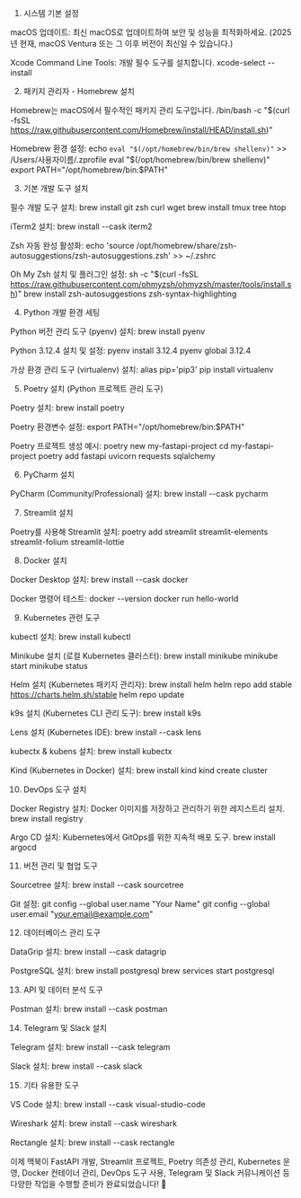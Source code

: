1. 시스템 기본 설정


macOS 업데이트: 최신 macOS로 업데이트하여 보안 및 성능을 최적화하세요. (2025년 현재, macOS Ventura 또는 그 이후 버전이 최신일 수 있습니다.)


Xcode Command Line Tools: 개발 필수 도구를 설치합니다.
xcode-select --install



2. 패키지 관리자 - Homebrew 설치


Homebrew는 macOS에서 필수적인 패키지 관리 도구입니다.
/bin/bash -c "$(curl -fsSL https://raw.githubusercontent.com/Homebrew/install/HEAD/install.sh)"



Homebrew 환경 설정:
echo `eval "$(/opt/homebrew/bin/brew shellenv)"` >> /Users/사용자이름/.zprofile
eval "$(/opt/homebrew/bin/brew shellenv)"
export PATH="/opt/homebrew/bin:$PATH"



3. 기본 개발 도구 설치


필수 개발 도구 설치:
brew install git zsh curl wget
brew install tmux tree htop



iTerm2 설치:
brew install --cask iterm2



Zsh 자동 완성 활성화:
echo 'source /opt/homebrew/share/zsh-autosuggestions/zsh-autosuggestions.zsh' >> ~/.zshrc



Oh My Zsh 설치 및 플러그인 설정:
sh -c "$(curl -fsSL https://raw.githubusercontent.com/ohmyzsh/ohmyzsh/master/tools/install.sh)"
brew install zsh-autosuggestions zsh-syntax-highlighting



4. Python 개발 환경 세팅


Python 버전 관리 도구 (pyenv) 설치:
brew install pyenv



Python 3.12.4 설치 및 설정:
pyenv install 3.12.4
pyenv global 3.12.4



가상 환경 관리 도구 (virtualenv) 설치:
alias pip='pip3'
pip install virtualenv



5. Poetry 설치 (Python 프로젝트 관리 도구)


Poetry 설치:
brew install poetry



Poetry 환경변수 설정:
export PATH="/opt/homebrew/bin:$PATH"



Poetry 프로젝트 생성 예시:
poetry new my-fastapi-project
cd my-fastapi-project
poetry add fastapi uvicorn requests sqlalchemy



6. PyCharm 설치

PyCharm (Community/Professional) 설치:
brew install --cask pycharm



7. Streamlit 설치

Poetry를 사용해 Streamlit 설치:
poetry add streamlit streamlit-elements streamlit-folium streamlit-lottie



8. Docker 설치


Docker Desktop 설치:
brew install --cask docker



Docker 명령어 테스트:
docker --version
docker run hello-world



9. Kubernetes 관련 도구


kubectl 설치:
brew install kubectl



Minikube 설치 (로컬 Kubernetes 클러스터):
brew install minikube
minikube start
minikube status



Helm 설치 (Kubernetes 패키지 관리자):
brew install helm
helm repo add stable https://charts.helm.sh/stable
helm repo update



k9s 설치 (Kubernetes CLI 관리 도구):
brew install k9s



Lens 설치 (Kubernetes IDE):
brew install --cask lens



kubectx & kubens 설치:
brew install kubectx



Kind (Kubernetes in Docker) 설치:
brew install kind
kind create cluster



10. DevOps 도구 설치


Docker Registry 설치: Docker 이미지를 저장하고 관리하기 위한 레지스트리 설치.
brew install registry



Argo CD 설치: Kubernetes에서 GitOps를 위한 지속적 배포 도구.
brew install argocd



11. 버전 관리 및 협업 도구


Sourcetree 설치:
brew install --cask sourcetree



Git 설정:
git config --global user.name "Your Name"
git config --global user.email "your.email@example.com"



12. 데이터베이스 관리 도구


DataGrip 설치:
brew install --cask datagrip



PostgreSQL 설치:
brew install postgresql
brew services start postgresql



13. API 및 데이터 분석 도구

Postman 설치:
brew install --cask postman



14. Telegram 및 Slack 설치


Telegram 설치:
brew install --cask telegram



Slack 설치:
brew install --cask slack



15. 기타 유용한 도구


VS Code 설치:
brew install --cask visual-studio-code



Wireshark 설치:
brew install --cask wireshark



Rectangle 설치:
brew install --cask rectangle



이제 맥북이 FastAPI 개발, Streamlit 프로젝트, Poetry 의존성 관리, Kubernetes 운영, Docker 컨테이너 관리, DevOps 도구 사용, Telegram 및 Slack 커뮤니케이션 등 다양한 작업을 수행할 준비가 완료되었습니다! 🚀
